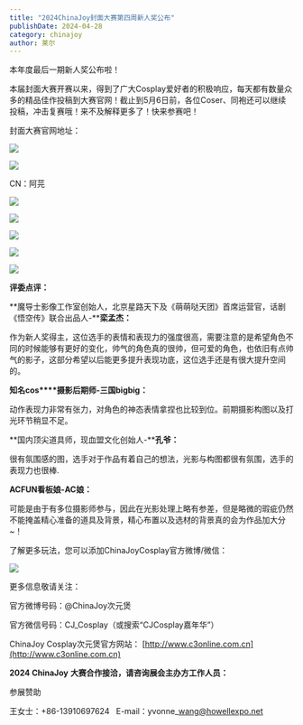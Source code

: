 ```yaml
---
title: "2024ChinaJoy封面大赛第四周新人奖公布"
publishDate: 2024-04-28
category: chinajoy
author: 莱尔
---
```


本年度最后一期新人奖公布啦！

本届封面大赛开赛以来，得到了广大Cosplay爱好者的积极响应，每天都有数量众多的精品佳作投稿到大赛官网！截止到5月6日前，各位Coser、同袍还可以继续投稿，冲击复赛哦！来不及解释更多了！快来参赛吧！

封面大赛官网地址：

![](https://ec-net-1251389766.cos.ap-shanghai.myqcloud.com/wp-content/uploads/2024/04/20240428230510502.png)

![](https://ec-net-1251389766.cos.ap-shanghai.myqcloud.com/wp-content/uploads/2024/04/20240428230252528-682x1024.png)

CN：阿芫

![](https://ec-net-1251389766.cos.ap-shanghai.myqcloud.com/wp-content/uploads/2024/04/20240428230308400-1024x508.png)

![](https://ec-net-1251389766.cos.ap-shanghai.myqcloud.com/wp-content/uploads/2024/04/20240428230340850-1024x683.png)

![](https://ec-net-1251389766.cos.ap-shanghai.myqcloud.com/wp-content/uploads/2024/04/20240428230357439-637x1024.png)

![](https://ec-net-1251389766.cos.ap-shanghai.myqcloud.com/wp-content/uploads/2024/04/20240428230406792-686x1024.png)

![](https://ec-net-1251389766.cos.ap-shanghai.myqcloud.com/wp-content/uploads/2024/04/20240428230313199-684x1024.png)

**评委点评：**

**魔导士影像工作室创始人，北京星路天下及《萌萌哒天团》首席运营官，话剧《悟空传》联合出品人-****栾孟杰：**

作为新人奖得主，这位选手的表情和表现力的强度很高，需要注意的是希望角色不同的时候能够有更好的变化，帅气的角色真的很帅，但可爱的角色，也依旧有点帅气的影子，这部分希望以后能更多提升表现功底，这位选手还是有很大提升空间的。

**知名cos****摄影后期师-****三国bigbig****：**

动作表现力非常有张力，对角色的神态表情拿捏也比较到位。前期摄影构图以及打光环节稍显不足。

**国内顶尖道具师，现血盟文化创始人-****孔爷：**

很有氛围感的图，选手对于作品有着自己的想法，光影与构图都很有氛围，选手的表现力也很棒.

**ACFUN****看板娘-AC****娘：**

可能是由于有多位摄影师参与，因此在光影处理上略有参差，但是略微的瑕疵仍然不能掩盖精心准备的道具及背景，精心布置以及选材的背景真的会为作品加大分~！

了解更多玩法，您可以添加ChinaJoyCosplay官方微博/微信：

![](https://ec-net-1251389766.cos.ap-shanghai.myqcloud.com/wp-content/uploads/2024/04/20240428230517714.png)

更多信息敬请关注：

官方微博号码：@ChinaJoy次元煲

官方微信号码：CJ\_Cosplay（或搜索“CJCosplay嘉年华”）

ChinaJoy Cosplay次元煲官方网站： [http://www.c3online.com.cn](http://www.c3online.com.cn)

**2024 ChinaJoy** **大赛合作接洽，请咨询展会主办方工作人员：**

参展赞助

王女士：+86-13910697624   E-mail：yvonne\_wang@howellexpo.net
